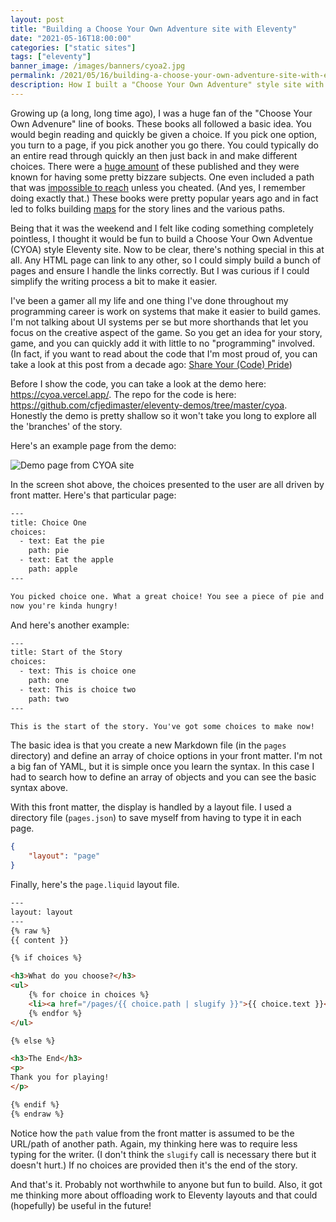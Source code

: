 ```yaml
---
layout: post
title: "Building a Choose Your Own Adventure site with Eleventy"
date: "2021-05-16T18:00:00"
categories: ["static sites"]
tags: ["eleventy"]
banner_image: /images/banners/cyoa2.jpg
permalink: /2021/05/16/building-a-choose-your-own-adventure-site-with-eleventy
description: How I built a "Choose Your Own Adventure" style site with Eleventy
---
```


Growing up (a long, long time ago), I was a huge fan of the "Choose Your Own Advenure" line of books. These books all followed a basic idea. You would begin reading and quickly be given a choice. If you pick one option, you turn to a page, if you pick another you go there. You could typically do an entire read through quickly an then just back in and make different choices. There were a [huge amount](https://en.wikipedia.org/wiki/List_of_Choose_Your_Own_Adventure_books) of these published and they were known for having some pretty bizzare subjects. One even included a path that was [impossible to reach](https://io9.gizmodo.com/remember-inside-ufo-54-40-the-unwinnable-choose-your-o-1552187271) unless you cheated. (And yes, I remember doing exactly that.) These books were pretty popular years ago and in fact led to folks building [maps](https://samplereality.com/2009/11/11/a-history-of-choose-your-own-adventure-visualizations/) for the story lines and the various paths. 

Being that it was the weekend and I felt like coding something completely pointless, I thought it would be fun to build a Choose Your Own Adventue (CYOA) style Eleventy site. Now to be clear, there's nothing special in this at all. Any HTML page can link to any other, so I could simply build a bunch of pages and ensure I handle the links correctly. But I was curious if I could simplify the writing process a bit to make it easier.

I've been a gamer all my life and one thing I've done throughout my programming career is work on systems that make it easier to build games. I'm not talking about UI systems per se but more shorthands that let you focus on the creative aspect of the game. So you get an idea for your story, game, and you can quickly add it with little to no "programming" involved. (In fact, if you want to read about the code that I'm most proud of, you can take a look at this post from a decade ago: [Share Your (Code) Pride](https://www.raymondcamden.com/2010/08/13/Share-Your-Code-Pride))

Before I show the code, you can take a look at the demo here: <https://cyoa.vercel.app/>. The repo for the code is here: <https://github.com/cfjedimaster/eleventy-demos/tree/master/cyoa>. Honestly the demo is pretty shallow so it won't take you long to explore all the 'branches' of the story.

Here's an example page from the demo:

<p>
<img data-src="https://static.raymondcamden.com/images/2021/05/cyoa.jpg" alt="Demo page from CYOA site" class="lazyload imgborder imgcenter">
</p>

In the screen shot above, the choices presented to the user are all driven by front matter. Here's that particular page:

```html
---
title: Choice One
choices:
  - text: Eat the pie
    path: pie
  - text: Eat the apple
    path: apple
---

You picked choice one. What a great choice! You see a piece of pie and an apple in front of you. You realize
now you're kinda hungry!
```

And here's another example:

```html
---
title: Start of the Story
choices:
  - text: This is choice one
    path: one
  - text: This is choice two
    path: two
---

This is the start of the story. You've got some choices to make now!
```

The basic idea is that you create a new Markdown file (in the `pages` directory) and define an array of choice options in your front matter. I'm not a big fan of YAML, but it is simple once you learn the syntax. In this case I had to search how to define an array of objects and you can see the basic syntax above. 

With this front matter, the display is handled by a layout file. I used a directory file (`pages.json`) to save myself from having to type it in each page.

```json
{
	"layout": "page"
}
```

Finally, here's the `page.liquid` layout file.

```html
---
layout: layout
---
{% raw %}
{{ content }}

{% if choices %}

<h3>What do you choose?</h3>
<ul>
	{% for choice in choices %}
	<li><a href="/pages/{{ choice.path | slugify }}">{{ choice.text }}</a></li>
	{% endfor %}
</ul>

{% else %}

<h3>The End</h3>
<p>
Thank you for playing! 
</p>

{% endif %}
{% endraw %}
```

Notice how the `path` value from the front matter is assumed to be the URL/path of another path. Again, my thinking here was to require less typing for the writer. (I don't think the `slugify` call is necessary there but it doesn't hurt.) If no choices are provided then it's the end of the story.

And that's it. Probably not worthwhile to anyone but fun to build. Also, it got me thinking more about offloading work to Eleventy layouts and that could (hopefully) be useful in the future! 